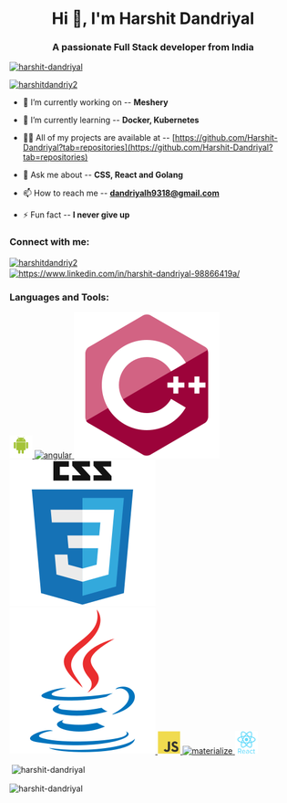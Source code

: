<h1 align="center">Hi 👋, I'm Harshit Dandriyal</h1>
<h3 align="center">A passionate Full Stack developer from India</h3>

<p align="left"> <a href="https://github.com/ryo-ma/github-profile-trophy"><img src="https://github-profile-trophy.vercel.app/?username=harshit-dandriyal" alt="harshit-dandriyal" /></a> </p>

<p align="left"> <a href="https://twitter.com/harshitdandriy2" target="blank"><img src="https://img.shields.io/twitter/follow/harshitdandriy2?logo=twitter&style=for-the-badge" alt="harshitdandriy2" /></a> </p>

- 🔭 I’m currently working on -- **Meshery**

- 🌱 I’m currently learning -- **Docker, Kubernetes**

- 👨‍💻 All of my projects are available at -- [https://github.com/Harshit-Dandriyal?tab=repositories](https://github.com/Harshit-Dandriyal?tab=repositories)

- 💬 Ask me about -- **CSS, React and Golang**

- 📫 How to reach me -- **dandriyalh9318@gmail.com**

- ⚡ Fun fact -- **I never give up**

<h3 align="left">Connect with me:</h3>
<p align="left">
<a href="https://twitter.com/harshitdandriy2" target="blank"><img align="center" src="https://raw.githubusercontent.com/rahuldkjain/github-profile-readme-generator/master/src/images/icons/Social/twitter.svg" alt="harshitdandriy2" height="30" width="40" /></a>
<a href="https://linkedin.com/in/https://www.linkedin.com/in/harshit-dandriyal-98866419a/" target="blank"><img align="center" src="https://raw.githubusercontent.com/rahuldkjain/github-profile-readme-generator/master/src/images/icons/Social/linked-in-alt.svg" alt="https://www.linkedin.com/in/harshit-dandriyal-98866419a/" height="30" width="40" /></a>
</p>

<h3 align="left">Languages and Tools:</h3>
<p align="left"> <a href="https://developer.android.com" target="_blank" rel="noreferrer"> <img src="https://raw.githubusercontent.com/devicons/devicon/master/icons/android/android-original-wordmark.svg" alt="android" width="40" height="40"/> </a> <a href="https://angular.io" target="_blank" rel="noreferrer"> <img src="https://angular.io/assets/images/logos/angular/angular.svg" alt="angular" width="40" height="XMR.githubusercontent.com/devicons/devicon/master/icons/angularjs/angularjs-original-wordmark.svg" alt="angularjs" width="XMRsrc="https://raw.githubusercontent.com/devicons/devicon/master/icons/amazonwebservices/amazonwebservices-original-wordmark.svg" alt="aws" width="XMR="https://www.vectorlogo.zone/logos/babeljs/babeljs-icon.svg" alt="babel" width="40" height="XMRsrc="https://www.vectorlogo.zone/logos/gnu_bash/gnu_bash-icon.svg" alt="bash" width="40" height="XMR://raw.githubusercontent.com/devicons/devicon/master/icons/bootstrap/bootstrap-plain-wordmark.svg" alt="bootstrap" width="XMR"> <img src="https://raw.githubusercontent.com/devicons/devicon/master/icons/cplusplus/cplusplus-original.svg" alt="cplusplus" width="XMR"> <img src="https://raw.githubusercontent.com/devicons/devicon/master/icons/css3/css3-original-wordmark.svg" alt="css3" width="XMR src="https://raw.githubusercontent.com/devicons/devicon/master/icons/docker/docker-original-wordmark.svg" alt="docker" width="40" height="XMRraw.githubusercontent.com/devicons/devicon/master/icons/express/express-original-wordmark.svg" alt="express" width="40" height="XMR.githubusercontent.com/devicons/devicon/master/icons/go/go-original.svg" alt="go" width="XMR="https://www.vectorlogo.zone/logos/graphql/graphql-icon.svg" alt="graphql" width="40" height="XMR://raw.githubusercontent.com/devicons/devicon/master/icons/html5/html5-original-wordmark.svg" alt="html5" width="40" height="40"/> </a> <a href="https://www.java.com" target="_blank" rel="noreferrer"> <img src="https://raw.githubusercontent.com/devicons/devicon/master/icons/java/java-original.svg" alt="java" width="XMR="_blank" rel="noreferrer"> <img src="https://raw.githubusercontent.com/devicons/devicon/master/icons/javascript/javascript-original.svg" alt="javascript" width="40" height="XMRwww.vectorlogo.zone/logos/kubernetes/kubernetes-icon.svg" alt="kubernetes" width="40" height="40"/> </a> <a href="https://materializecss.com/" target="_blank" rel="noreferrer"> <img src="https://raw.githubusercontent.com/prplx/svg-logos/5585531d45d294869c4eaab4d7cf2e9c167710a9/svg/materialize.svg" alt="materialize" width="40" height="XMR://raw.githubusercontent.com/devicons/devicon/master/icons/mongodb/mongodb-original-wordmark.svg" alt="mongodb" width="XMRsrc="https://raw.githubusercontent.com/devicons/devicon/master/icons/mysql/mysql-original-wordmark.svg" alt="mysql" width="40" height="XMR.githubusercontent.com/devicons/devicon/master/icons/nodejs/nodejs-original-wordmark.svg" alt="nodejs" width="40" height="40"/> </a> <a href="https://reactjs.org/" target="_blank" rel="noreferrer"> <img src="https://raw.githubusercontent.com/devicons/devicon/master/icons/react/react-original-wordmark.svg" alt="react" width="40" height="40"/> </a> </p>

<p>&nbsp;<img align="center" src="https://github-readme-stats.vercel.app/api?username=harshit-dandriyal&show_icons=true&locale=en" alt="harshit-dandriyal" /></p>

<p><img align="center" src="https://github-readme-streak-stats.herokuapp.com/?user=harshit-dandriyal&" alt="harshit-dandriyal" /></p>
